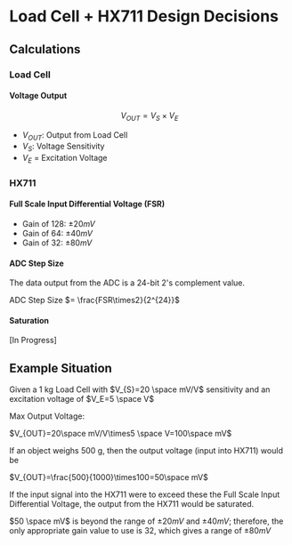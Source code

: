 # Load Cell + HX711 Design Decisions

## Calculations

### Load Cell

#### Voltage Output

$$V_{OUT}=V_{S}\times V_{E}$$

- $V_{OUT}$: Output from Load Cell
- $V_S$: Voltage Sensitivity
- $V_E$ = Excitation Voltage

### HX711

#### Full Scale Input Differential Voltage (FSR)

- Gain of 128: $\pm 20mV$
- Gain of 64: $\pm 40mV$
- Gain of 32: $\pm 80mV$

#### ADC Step Size

The data output from the ADC is a 24-bit 2's complement value.

ADC Step Size $= \frac{FSR\times2}{2^{24}}$

#### Saturation

[In Progress]

## Example Situation

Given a 1 kg Load Cell with $V_{S}=20 \space mV/V$ sensitivity and an excitation voltage of $V_E=5 \space V$

Max Output Voltage: 

$V_{OUT}=20\space mV/V\times5 \space V=100\space mV$

If an object weighs 500 g, then the output voltage (input into HX711) would be

$V_{OUT}=\frac{500}{1000}\times100=50\space mV$

If the input signal into the HX711 were to exceed these the Full Scale Input Differential Voltage, the output from the HX711 would be saturated.

$50 \space mV$ is beyond the range of $\pm 20mV$ and $\pm 40mV$; therefore, the only appropriate gain value to use is 32, which gives a range of $\pm 80mV$







